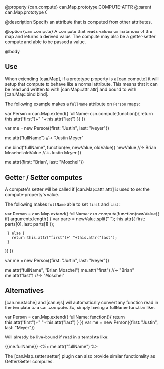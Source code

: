 @property {can.compute} can.Map.prototype.COMPUTE-ATTR
@parent can.Map.prototype 0

@description Specify an attribute that is computed from other attributes.

@option {can.compute} A compute that reads values on instances of the
map and returns a derived value.  The compute may also be a getter-setter
compute and able to be passed a value.

@body

## Use

When extending [can.Map], if a prototype property is a [can.compute]
it will setup that compute to behave like a normal attribute. This means
that it can be read and written to with [can.Map::attr attr] and bound to
with [can.Map::bind bind].

The following example makes a `fullName` attribute on `Person` maps:

 var Person = can.Map.extend({
   fullName: can.compute(function(){
     return this.attr("first")+" "+this.attr("last")
   })
 })

 var me = new Person({first: "Justin", last: "Meyer"})

 me.attr("fullName") //-> "Justin Meyer"

 me.bind("fullName", function(ev, newValue, oldValue){
   newValue //-> Brian Moschel
   oldValue //-> Justin Meyer
 })

 me.attr({first: "Brian", last: "Moschel"})

## Getter / Setter computes

A compute's setter will be called if [can.Map::attr attr] is
used to set the compute-property's value.

The following makes `fullName` able to set `first` and `last`:

 var Person = can.Map.extend({
   fullName: can.compute(function(newValue){
     if( arguments.length ) {
       var parts = newValue.split(" ");
       this.attr({
         first: parts[0],
         last:  parts[1]
       });

     } else {
       return this.attr("first")+" "+this.attr("last");
     }
   })
 })

 var me = new Person({first: "Justin", last: "Meyer"})

 me.attr("fullName", "Brian Moschel")
 me.attr("first") //-> "Brian"
 me.attr("last")  //-> "Moschel"


## Alternatives

[can.mustache] and [can.ejs] will automatically convert any function
read in the template to a can.compute. So, simply having a fullName
function like:

 var Person = can.Map.extend({
   fullName: function(){
     return this.attr("first")+" "+this.attr("last")
   }
 })
 var me = new Person({first: "Justin", last: "Meyer"})

Will already be live-bound if read in a template like:

 {{me.fullName}}
 <%= me.attr("fullName") %>

The [can.Map.setter setter] plugin can also provide similar functionality as
Getter/Setter computes.